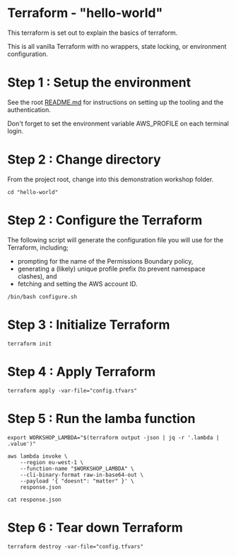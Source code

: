 # Terraform - "hello-world"

This terraform is set out to explain the basics of terraform.

This is all vanilla Terraform with no wrappers, state locking, or environment configuration.

# Step 1 : Setup the environment

See the root [README.md](../README.md) for instructions on setting up the tooling and the 
authentication.

Don't forget to set the environment variable AWS\_PROFILE on each terminal login.

# Step 2 : Change directory

From the project root, change into this demonstration workshop folder.

```
cd "hello-world"
```

# Step 2 : Configure the Terraform
The following script will generate the configuration file you will use for the Terraform, including;

- prompting for the name of the Permissions Boundary policy,
- generating a (likely) unique profile prefix (to prevent namespace clashes), and
- fetching and setting the AWS account ID.

```
/bin/bash configure.sh
```

# Step 3 : Initialize Terraform

```
terraform init
```

# Step 4 : Apply Terraform

```
terraform apply -var-file="config.tfvars"
```

# Step 5 : Run the lamba function

```
export WORKSHOP_LAMBDA="$(terraform output -json | jq -r '.lambda | .value')"

aws lambda invoke \
    --region eu-west-1 \
    --function-name "$WORKSHOP_LAMBDA" \
    --cli-binary-format raw-in-base64-out \
    --payload '{ "doesnt": "matter" }' \
    response.json

cat response.json
```
# Step 6 : Tear down Terraform

```
terraform destroy -var-file="config.tfvars"
```
